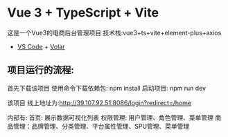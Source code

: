 # Vue 3 + TypeScript + Vite

这是一个Vue3的电商后台管理项目
技术栈:vue3+ts+vite+element-plus+axios



- [VS Code](https://code.visualstudio.com/) + [Volar](https://marketplace.visualstudio.com/items?itemName=Vue.volar)

## 项目运行的流程:
首先下载该项目
使用命令下载依赖包: npm install
启动项目: npm run dev

该项目 线上地址为:http://39.107.92.51:8086/login?redirect=/home

内部有:
首页: 展示数据可视化列表
权限管理: 用户管理、角色管理、菜单管理
商品管理：品牌管理、分类管理、平台属性管理、SPU管理、菜单管理



